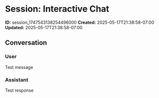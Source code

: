 # Session: Interactive Chat

**ID:** session_1747543138254496000
**Created:** 2025-05-17T21:38:58-07:00
**Updated:** 2025-05-17T21:38:58-07:00

## Conversation

### User

Test message

### Assistant

Test response

